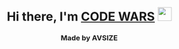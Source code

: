<h1 align="center">Hi there, I'm <a href="https://t.me/+e6vvsdIzwv1mNmZi" target="_blank">CODE WARS</a> 
<img src="https://github.com/blackcater/blackcater/raw/main/images/Hi.gif" height="32"/></h1>
<h3 align="center">Made by AVSIZE</h3>
